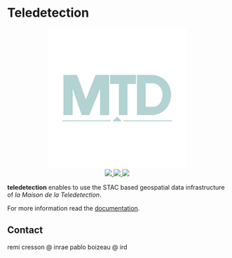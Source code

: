 # Teledetection

<p align="center">
<img src="doc/logo.png" width="320px">
<br>
<a href="https://forgemia.inra.fr/cdos-pub/teledetection/-/releases">
<img src="https://forgemia.inra.fr/cdos-pub/teledetection/-/badges/release.svg">
</a>
<a href="https://forgemia.inra.fr/cdos-pub/teledetection/-/commits/main">
<img src="https://forgemia.inra.fr/cdos-pub/teledetection/badges/main/pipeline.svg">
</a>
<a href="LICENSE">
<img src="https://img.shields.io/badge/License-Apache%202.0-blue.svg">
</a>
</p>

**teledetection** enables to use the STAC based geospatial data infrastructure 
of *la Maison de la Teledetection*.

For more information read the [documentation](https://cdos-pub.pages.mia.inra.fr/teledetection).

## Contact

remi cresson @ inrae
pablo boizeau @ ird
